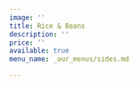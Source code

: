 ```yaml
---
image: ''
title: Rice & Beans
description: ''
price: ''
available: true
menu_name: _our_menus/sides.md

---
```

